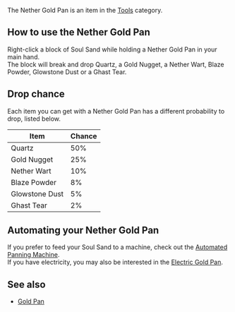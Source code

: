 The Nether Gold Pan is an item in the [Tools](https://github.com/Slimefun/Slimefun4/wiki/Tools) category.

## How to use the Nether Gold Pan
Right-click a block of Soul Sand while holding a Nether Gold Pan in your main hand.<br>
The block will break and drop Quartz, a Gold Nugget, a Nether Wart, Blaze Powder, Glowstone Dust or a Ghast Tear.

## Drop chance
Each item you can get with a Nether Gold Pan has a different probability to drop, listed below.

| Item | Chance |
| ---- | ------ |
| Quartz | 50% |
| Gold Nugget | 25% |
| Nether Wart | 10% |
| Blaze Powder | 8% |
| Glowstone Dust | 5% |
| Ghast Tear | 2% |

## Automating your Nether Gold Pan
If you prefer to feed your Soul Sand to a machine, check out the [Automated Panning Machine](https://github.com/Slimefun/Slimefun4/wiki/Automated-Panning-Machine).<br>
If you have electricity, you may also be interested in the [Electric Gold Pan](https://github.com/Slimefun/Slimefun4/wiki/Electric-Gold-Pan).

## See also
* [Gold Pan](https://github.com/Slimefun/Slimefun4/wiki/Gold-Pan)
